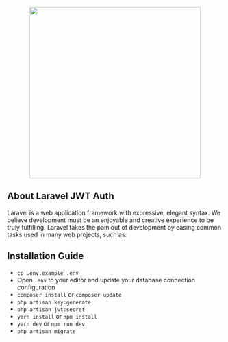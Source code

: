 <p align="center"><a href="https://laravel.com" target="_blank"><img src="https://raw.githubusercontent.com/laravel/art/master/logo-lockup/5%20SVG/2%20CMYK/1%20Full%20Color/laravel-logolockup-cmyk-red.svg" width="400"></a></p>


## About Laravel JWT Auth

Laravel is a web application framework with expressive, elegant syntax. We believe development must be an enjoyable and creative experience to be truly fulfilling. Laravel takes the pain out of development by easing common tasks used in many web projects, such as:

## Installation Guide

- ``cp .env.example .env``
- Open ``.env`` to your editor and update your database connection configuration
- ``composer install`` or ``composer update``
- ``php artisan key:generate``
- ``php artisan jwt:secret``
- ``yarn install`` or ``npm install``
- ``yarn dev`` or ``npm run dev``
- ``php artisan migrate``

